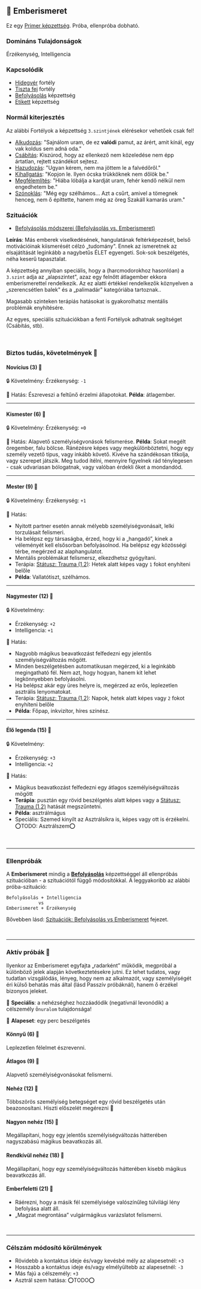 ## 🔵 Emberismeret

Ez egy [Primer képzettség](../010_08_primer_szekunder_ismeretek.md). Próba, ellenpróba dobható.

### Domináns Tulajdonságok

Érzékenység, Intelligencia

### Kapcsolódik

- [Hidegvér](../fortelyok.altalanos/hidegver.md) fortély
- [Tiszta fej](../fortelyok.altalanos/tiszta_fej.md) fortély
- [Befolyásolás](befolyasolas.md) képzettség
- [Etikett](../kepzettsegek.szekunder/etikett.md) képzettség

### Normál kiterjesztés

Az alábbi Fortélyok a képzettség `3.szintjének` elérésekor vehetőek csak fel!
- [Alkudozás](../fortelyok.szabad/alkudozas.md): "Sajnálom uram, de ez **valódi** pamut, az árért, amit kínál, egy vak koldus sem adná oda."
- [Csábítás](../fortelyok.szabad/csabitas.md): Kiszúrod, hogy az ellenkező nem közeledése nem épp ártatlan, rejtett szándékot sejtesz.
- [Hazudozás](../fortelyok.szabad/hazudozas.md): "Ugyan kérem, nem ma jöttem le a falvédőről."
- [Kihallgatás](../fortelyok.szabad/kihallgatas.md): "Kopjon le. Ilyen ócska trükköknek nem dőlök be."
- [Megfélemlítés](../fortelyok.szabad/megfelemlites.md): "Hiába lóbálja a kardját uram, fehér kendő nélkül nem engedhetem be."
- [Szónoklás](../fortelyok.szabad/szonoklas.md): "Még egy szélhámos... Azt a csűrt, amivel a tömegnek henceg, nem ő építtette, hanem még az öreg Szakáll kamarás uram."

### Szituációk

- [Befolyásolás módszerei (Befolyásolás vs. Emberismeret)](../szituaciok/befolyasolas_modszerei.md)

**Leírás**: Más emberek viselkedésének, hangulatának feltérképezését, belső motivációinak kiismerését célzó „tudomány". Ennek az ismeretnek az elsajátítását leginkább a nagybetűs ÉLET egyengeti. Sok-sok beszélgetés, néha keserű tapasztalat.

A képzettség annyiban speciális, hogy a (harcmodorokhoz hasonlóan) a `3.szint` adja az „alapszintet", azaz egy felnőtt átlagember ekkora emberismerettel rendelkezik. Az ez alatti értékkel rendelkezők köznyelven a „szerencsétlen balek" és a „palimadár" kategóriába tartoznak..

Magasabb szinteken terápiás hatásokat is gyakorolhatsz mentális problémák enyhítésére.

Az egyes, speciális szituációkban a fenti Fortélyok adhatnak segítséget (Csábítás, stb).

<br />

### Biztos tudás, követelmények 📖

#### Novícius (3) 📖

🔒 Követelmény: Érzékenység: `-1`

🌟 Hatás: Észreveszi a feltűnő érzelmi állapotokat. **Példa**: átlagember.

---
#### Kismester (6) 📖

🔒 Követelmény: Érzékenység: `+0`

🌟 Hatás: Alapvető személyiségvonások felismerése. **Példa**: Sokat megélt öregember, falu bölcse. Ránézésre képes vagy megkülönböztetni, hogy egy személy vezető típus, vagy inkább követő. Kivéve ha szándékosan titkolja, vagy szerepet játszik. Meg tudod ítélni, mennyire figyelnek rád ténylegesen - csak udvariasan bólogatnak, vagy valóban érdekli őket a mondandód.

---
#### Mester (9) 📖

🔒 Követelmény: Érzékenység: `+1`

🌟 Hatás:
- Nyitott partner esetén annak mélyebb személyiségvonásait, lelki torzulásait felismeri.
- Ha belépsz egy társaságba, érzed, hogy ki a „hangadó”, kinek a véleményét kell elsősorban befolyásolnod. Ha belépsz egy közösségi térbe, megérzed az alaphangulatot.
- Mentális problémákat felismersz, elkezdhetsz gyógyítani.
- Terápia: [Státusz: Trauma (1,2)](https://github.com/kaktusztea/szilankrpg/blob/master/md/082_statuszok.md#%EF%B8%8F-trauma-1-l%C3%A9lekreped%C3%A9s): Hetek alatt képes vagy `1` fokot enyhíteni belőle
- **Példa**: Vallatótiszt, szélhámos. 

---
#### Nagymester (12) 📖

🔒 Követelmény:
- Érzékenység: `+2`
- Intelligencia: `+1`

🌟 Hatás:
- Nagyobb mágikus beavatkozást felfedezni egy jelentős személyiségváltozás mögött.
- Minden beszélgetésben automatikusan megérzed, ki a leginkább megingatható fél. Nem azt, hogy hogyan, hanem kit lehet legkönnyebben befolyásolni.
- Ha belépsz akár egy üres helyre is, megérzed az erős, leplezetlen asztrális lenyomatokat.
- Terápia: [Státusz: Trauma (1,2)](https://github.com/kaktusztea/szilankrpg/blob/master/md/082_statuszok.md#%EF%B8%8F-trauma-1-l%C3%A9lekreped%C3%A9s): Napok, hetek alatt képes vagy `2` fokot enyhíteni belőle
- **Példa**: Főpap, inkvizítor, híres színész.

---
#### Élő legenda (15) 📖

🔒 Követelmény:
- Érzékenység: `+3`
- Intelligencia: `+2`

🌟 Hatás:
- Mágikus beavatkozást felfedezni egy átlagos személyiségváltozás mögött
- **Terápia**: pusztán egy rövid beszélgetés alatt képes vagy a  [Státusz: Trauma (1,2)](https://github.com/kaktusztea/szilankrpg/blob/master/md/082_statuszok.md#%EF%B8%8F-trauma-1-l%C3%A9lekreped%C3%A9s) hatását megszűntetni.
- **Példa**: asztrálmágus
- Speciális: Szemed kinyílt az Asztrálsíkra is, képes vagy ott is érzékelni. ⭕TODO: Asztrálszem⭕

<br />

---
### Ellenpróbák

A **Emberismeret** mindig a **[Befolyásolás](befolyasolas.md)** képzettséggel áll ellenpróbás szituációban - a szituációtól függő módosítókkal. A leggyakoribb az alábbi próba-szituáció:

```
Befolyásolás + Intelligencia
            vs
Emberismeret + Érzékenység
```

Bővebben lásd: [Szituációk: Befolyásolás vs Emberismeret](../szituaciok/befolyasolas_modszerei.md) fejezet.

<br />

---
### Aktív próbák 🎲

Ilyenkor az Emberismeret egyfajta „radarként” működik, megpróbál a különböző jelek alapján következtetésekre jutni. Ez lehet tudatos, vagy tudatlan vizsgálódás, lényeg, hogy nem az alkalmazót, vagy személyiségét éri külső behatás más által (lásd Passzív próbáknál), hanem ő érzékel bizonyos jeleket.

🔆 **Speciális**: a nehézséghez hozzáadódik (negatívnál levonódik) a célszemély `Önuralom` tulajdonsága!

🔆 **Alapeset**: egy perc beszélgetés

#### Könnyű (6) 🎲 

Leplezetlen félelmet észrevenni.

#### Átlagos (9) 🎲 

Alapvető személyiségvonásokat felismerni.

#### Nehéz (12) 🎲 

Többszörös személyiség betegséget egy rövid beszélgetés után beazonosítani. Hiszti előszelét megérezni 🙂

#### Nagyon nehéz (15) 🎲 

Megállapítani, hogy egy jelentős személyiségváltozás hátterében nagyszabású mágikus beavatkozás áll.

#### Rendkívül nehéz (18) 🎲 

Megállapítani, hogy egy személyiségváltozás hátterében kisebb mágikus beavatkozás áll.

#### Emberfeletti (21) 🎲 

- Ráérezni, hogy a másik fél személyisége valószínűleg túlvilági lény befolyása alatt áll.  
- „Magzat megrontása” vulgármágikus varázslatot felismerni.

<br />

---
### Célszám módosító körülmények

- Rövidebb a kontaktus ideje és/vagy kevésbé mély az alapesetnél: `+3`
- Hosszabb a kontaktus ideje és/vagy elmélyültebb az alapesetnél: `-3`
- Más fajú a célszemély: `+3`
- Asztrál szem hatása: ⭕TODO⭕
